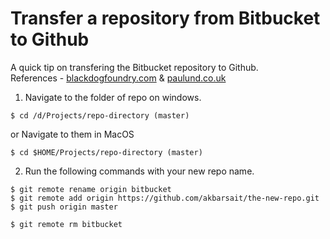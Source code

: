 # Transfer a repository from Bitbucket to Github
A quick tip on transfering the Bitbucket repository to Github.<br/> 
References - [blackdogfoundry.com](http://www.blackdogfoundry.com/blog/moving-repository-from-bitbucket-to-github/) & [paulund.co.uk](http://www.paulund.co.uk/change-url-of-git-repository)

1. Navigate to the folder of repo on windows. 
```
$ cd /d/Projects/repo-directory (master)
```
or Navigate to them in MacOS

```
$ cd $HOME/Projects/repo-directory (master)
```
2. Run the following commands with your new repo name. 
```
$ git remote rename origin bitbucket
$ git remote add origin https://github.com/akbarsait/the-new-repo.git
$ git push origin master

$ git remote rm bitbucket
```
